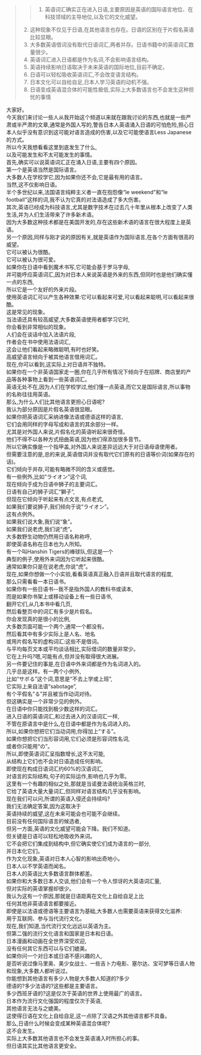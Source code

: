 > > 1. 英语词汇确实正在进入日语,主要原因是英语的国际语言地位、在科技领域的主导地位,以及它的文化威望。
> 2. 这种现象不仅见于日语,在其他语言也存在。日语的区别在于片假名英语比较显眼。
> 3. 大多数英语借词没有取代日语词汇,两者并存。日语书籍中的英语词汇数量很少。
> 4. 英语词汇进入日语都是作为名词,不会影响语言结构。
> 5. 英语持续影响日语取决于未来英语的国际地位,目前不确定。
> 6. 日语可以轻松吸收英语词汇,不会改变语言结构。
> 7. 日本文化可以自给自足,日本人学习英语的动机不强。
> 8. 日语变成英语混合体的可能性极低,实际上大多数语言也不会发生这种担忧的事情

大家好。<br />今天我们来讨论一些人从我开始这个频道以来就在跟我讨论的东西,也就是一些严肃或半严肃的文章,通常是外国人写的,警告日本人英语涌入日语的可怕危险,担心日本人似乎没有意识到这可能对语言造成的伤害,以及它可能使语言Less Japanese的方式。<br />所以今天我想看看这里到底发生了什么,<br />以及可能发生和不太可能发生的事情。<br />首先,确实可以说英语词汇正在涌入日语,主要有四个原因。<br />第一个是英语当然是国际语言。<br />大多数人在学校学它,因为如果你还不会,它是最有用的语言。<br />当然,这不仅影响日语。<br />半个多世纪以来,法国语言纯粹主义者一直在抱怨像“le weekend”和“le football”这样的词,我不认为它真的对法语造成了多大伤害。<br />其次,英语已经成为科技语言,尤其是数字技术在过去几十年里从根本上改变了人类生活,并为人们生活带来了许多新术语。<br />因为大多数这种技术都是在美国开发的,存在这些新术语的语言在很大程度上是英语。<br />另一个原因,同样与刚才说的原因有关,就是英语作为国际语言,在各个方面有很高的威望。<br />它可以被认为很酷。<br />它可以被认为很可爱。<br />如果你在日语中看到魔术书写,它可能会基于罗马字母,<br />并可能呼应英语词汇,因为对日本人来说英语是外来的东西,但同时也是他们确实懂一点的东西,<br />所以它是一个友好的外来片段。<br />使用英语词汇可以产生各种效果:它可以看起来可爱,可以看起来聪明,可以看起来很酷。<br />这是常见的现象。<br />当法语还具有较高威望,大多数英语使用者都学习它时,<br />你会看到非常相似的现象。<br />人们会在谈话中加入法语片段,<br />作者会在书中使用法语词汇,<br />这会让他们看起来略微聪明,有时也好笑。<br />高威望语言倾向于被其他语言借用词汇。<br />现在,你可以看到,这实际上对日语并不独特。<br />如果你在一个非英语国家走一圈,你在几乎所有情况下倾向于在招牌、商店里的产品等各种事物上看到一些英语词汇。<br />英语无处不在,因为人们在学校学过,他们懂一点英语,而它又是国际语言,所以事物的名称往往用英语。<br />那么,为什么人们比其他语言更担心日语呢?<br />我认为部分原因是片假名英语很显眼。<br />如果你把英语词汇采纳进像法语或德语这样的语言,<br />它们会用同样的字母写成和语言的其余部分一样。<br />尤其是对外国人来说,片假名化的英语听起来很奇怪。<br />他们不得不以各种方式扭曲英语,因为他们得添加很多音节。<br />所以它确实像是一个指甲盖,对外国人来说差异远远大于对日语母语使用者。<br />但需要注意的是,总的来说,英语借词并没有取代它们原有的日语等价词(如果存在的话)。<br />它们倾向于并存,可能有略微不同的含义或感觉。<br />有一些例外,比如“ライオン”这个词,<br />现在倾向于成为日语中狮子的主要词汇。<br />日语有自己的狮子词汇“獅子”,<br />但现在它倾向于听起来有点文言,有点老式,<br />如果我们要说狮子,我们倾向于说“ライオン”。<br />这有点例外。<br />如果我们说大象,我们说“象”。<br />如果我们说老虎,我们说“虎”。<br />大多数野生动物仍然用日语名称称呼,<br />即使英语名称在日本也为人所知。<br />有一个叫Hanshin Tigers的棒球队,但这是一个<br />典型的例子,使用外来词因为它听起来很酷。<br />通常如果你只是在说老虎,你说“虎”。<br />现在,如果你想做一个小实验,看看英语真正融入日语并且取代语言的程度,<br />那么只需看看一本日语书。<br />如果你有一些日语书--我不是指外国人的教科书或读本,<br />而是如果你书架上或移动设备上有一些日语书,<br />翻开它们,从几本书中看几页,<br />然后看整页中的词汇有多少是片假名。<br />你会发现真的是很小的比例,<br />大多数页面可能一个两个,通常一个都没有。<br />然后看其中有多少实际上是人名、地名<br />或用片假名写的虚构词汇:这些不是借词。<br />与平均每页文本或平均谈话相比,实际借词的数量非常少。<br />它在上升吗?嗯,可能有点,但并没有取得很大进展。<br />另一件要记住的事是,在日语中外来词都是作为名词进入的。<br />几乎总是这样。有一两个小例外,<br />比如“サボる”这个词,意思是“不去上学或上班”,<br />它实际上来自法语“sabotage”,<br />有个平假名“る”并且被当作动词对待。<br />但这确实是一个非常少见的例外。<br />在日语中你只能找到极少数这样的词汇。<br />进入日语的英语词汇,和过去进入的汉语词汇一样,<br />不管在原语言中是什么,在日语中都是作为名词进入的。<br />所以,如果你想把它们当动词用,你得加上“する”。<br />如果你想把它们当形容词用,它们必须是形容词性名词,<br />或者你只能用“の”。<br />所以,即使英语词汇呈指数增长,这不太可能,<br />从结构上它们也不会对日语造成任何影响。<br />即使现在构成日语词汇约60%的汉语词汇,<br />对语言的实际结构,句子的实际运作,影响也几乎为零。<br />这里有一个有趣的相似之处,那就是当诺曼法语统治英格兰时,<br />它给了英语大量大量词汇,但同样对语言结构几乎没有影响。<br />现在我们可以问,所谓的英语入侵还会持续吗?<br />我们无法确定答案,因为这取决于<br />英语持续的威望,这在未来可能会也可能不会继续。<br />目前没有任何国际语言的候选者,<br />但另一方面,英语的文化威望可能会下降。我们不知道。<br />但关键是日语可以轻松地吸收外来词。<br />它不会把它们集成到结构中,但它确实使它们成为语言的一部分,<br />并日本化它们。<br />作为文化现象,英语对日本人心智的影响出奇地小。<br />日本人以不学英语而闻名。<br />日本人的英语比大多数语言群体都差。<br />如果你和大多数日本人交谈,他们会有一个令人惊讶的大英语词汇量,<br />但对实际的英语掌握却很少。<br />我认为这有一个原因,那就是日语距离在文化上自给自足上比<br />任何其他非英语语言都要接近。<br />即使是以法语或德语等主要语言为基础,大多数人也需要英语来获得文化滋养:<br />用于互联网、参与当代流行文化。<br />现在,我们知道,当代流行文化远远以英语为主。<br />但第二强的流行文化语言和国家是日本和日语。<br />日本漫画和动画在全世界深受欢迎,<br />没有任何其它东西可以与它们媲美。<br />如果你问一个对日本或日语不感兴趣的人,<br />是否听说过像马里奥、美少女战士、一些吉卜力电影、塞尔达、宝可梦等日语人物和现象,大多数人都听说过。<br />你能想到其他语言有多少人物是大多数人知道的?多少<br />德语的?多少法语的?这些都是主要语言。<br />多少西班牙语的?这是仅次于英语的世界上使用最广的语言。<br />日本作为流行文化强国的程度仅次于英语,<br />其他语言无法与之媲美。<br />这使得日语在文化上自给自足,这一点除了汉语之外其他语言都不具备。<br />那么,日语什么时候会变成某种英语混合体呢?<br />这不会发生。<br />实际上大多数其他语言也不会发生英语涌入时所担心的事。<br />但日语其实比其他语言更安全。

